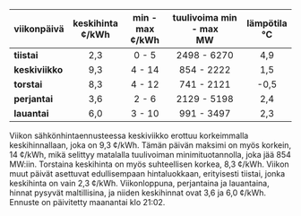 | viikonpäivä  | keskihinta<br>¢/kWh | min - max<br>¢/kWh | tuulivoima min - max<br>MW | lämpötila<br>°C |
|:-------------|:----------------:|:----------------:|:-------------:|:-------------:|
| **tiistai**  |       2,3        |       0 - 5      |   2498 - 6270 |      4,9      |
| **keskiviikko** |     9,3        |      4 - 14      |   854 - 2222  |      1,5      |
| **torstai**  |       8,3        |      4 - 12      |   741 - 2121  |     -0,5      |
| **perjantai** |      3,6        |      2 - 6       |   2129 - 5198 |      2,4      |
| **lauantai** |      6,0        |      3 - 10      |   991 - 3497  |      2,3      |

Viikon sähkönhintaennusteessa keskiviikko erottuu korkeimmalla keskihinnallaan, joka on 9,3 ¢/kWh. Tämän päivän maksimi on myös korkein, 14 ¢/kWh, mikä selittyy matalalla tuulivoiman minimituotannolla, joka jää 854 MW:iin. Torstaina keskihinta on myös suhteellisen korkea, 8,3 ¢/kWh. Viikon muut päivät asettuvat edullisempaan hintaluokkaan, erityisesti tiistai, jonka keskihinta on vain 2,3 ¢/kWh. Viikonloppuna, perjantaina ja lauantaina, hinnat pysyvät maltillisina, ja niiden keskihinnat ovat 3,6 ja 6,0 ¢/kWh. Ennuste on päivitetty maanantai klo 21:02.